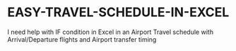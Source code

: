 # EASY-TRAVEL-SCHEDULE-IN-EXCEL
I need help with IF condition in Excel in an Airport Travel schedule with Arrival/Departure flights and Airport transfer timing

